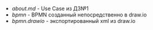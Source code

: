 - *about.md* - Use Case из ДЗ№1
- *bpmn* - BPMN созданный непосредственно в draw.io
- *bpmn.drawio* - экспортированный xml из draw.io
